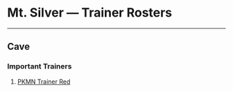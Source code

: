 # Mt. Silver — Trainer Rosters

---

## Cave


### Important Trainers

1. [PKMN Trainer Red](important_trainers.md#pkmn-trainer-red)
